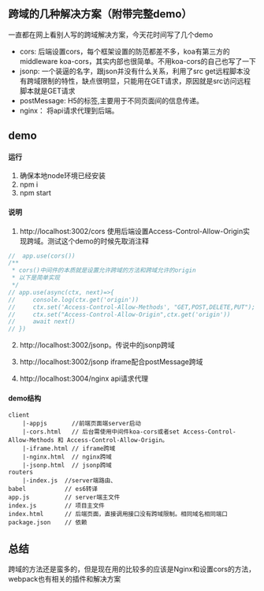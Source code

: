 ## 跨域的几种解决方案（附带完整demo）

一直都在网上看别人写的跨域解决方案，今天花时间写了几个demo

* cors: 后端设置cors，每个框架设置的防范都差不多，koa有第三方的middleware koa-cors，其实内部也很简单。不用koa-cors的自己也写了一下
* jsonp: 一个装逼的名字，跟json并没有什么关系，利用了src get远程脚本没有跨域限制的特性，缺点很明显，只能用在GET请求，原因就是src访问远程脚本就是GET请求
* postMessage: H5的标签,主要用于不同页面间的信息传递。
* nginx： 将api请求代理到后端。

## demo
#### 运行
1. 确保本地node环境已经安装
2. npm i 
3. npm start

#### 说明
1. http://localhost:3002/cors 使用后端设置Access-Control-Allow-Origin实现跨域。测试这个demo的时候先取消注释
```js
//  app.use(cors())
/**
 * cors()中间件的本质就是设置允许跨域的方法和跨域允许的origin
 * 以下是简单实现
 */
// app.use(async(ctx, next)=>{
//     console.log(ctx.get('origin'))
//     ctx.set('Access-Control-Allow-Methods', "GET,POST,DELETE,PUT");
//     ctx.set("Access-Control-Allow-Origin",ctx.get('origin'))
//     await next()
// })
```

2. http://localhost:3002/jsonp。传说中的jsonp跨域

3. http://localhost:3002/jsonp iframe配合postMessage跨域

4. http://localhost:3004/nginx api请求代理

#### demo结构
```
client
    |-appjs       //前端页面端server启动
    |-cors.html   // 后台需使用中间件koa-cors或者set Access-Control-Allow-Methods 和 Access-Control-Allow-Origin。
    |-iframe.html // iframe跨域
    |-nginx.html  // nginx跨域
    |-jsonp.html  // jsonp跨域
routers
    |-index.js  //server端路由、
babel           // es6转译
app.js          // server端主文件
index.js        // 项目主文件
index.html      // 后端页面，直接调用接口没有跨域限制。相同域名相同端口
package.json    // 依赖
```

## 总结
跨域的方法还是蛮多的，但是现在用的比较多的应该是Nginx和设置cors的方法，webpack也有相关的插件和解决方案